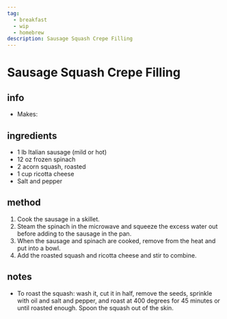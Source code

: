 ```yaml
---
tag:
  - breakfast
  - wip
  - homebrew
description: Sausage Squash Crepe Filling
---
```


# Sausage Squash Crepe Filling

## info  
* Makes:

## ingredients
* 1 lb Italian sausage (mild or hot)
* 12 oz frozen spinach
* 2 acorn squash, roasted
* 1 cup ricotta cheese
* Salt and pepper
  
## method  
1. Cook the sausage in a skillet.
2. Steam the spinach in the microwave and squeeze the excess water out before adding to the sausage in the pan.
3. When the sausage and spinach are cooked, remove from the heat and put into a bowl.
4. Add the roasted squash and ricotta cheese and stir to combine.


## notes  
* To roast the squash: wash it, cut it in half, remove the seeds, sprinkle with oil and salt and pepper, and roast at 400 degrees for 45 minutes or until roasted enough. Spoon the squash out of the skin.
  
